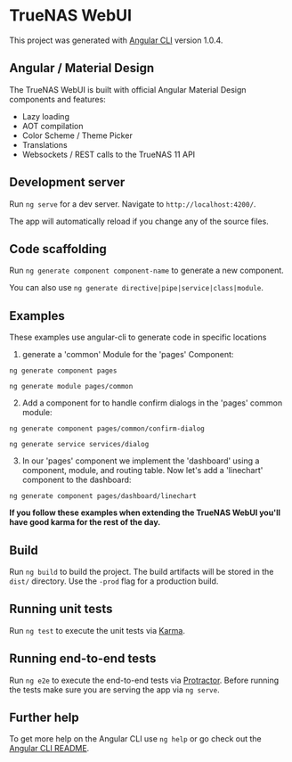 # TrueNAS WebUI

This project was generated with [Angular CLI](https://github.com/angular/angular-cli) version 1.0.4. 

## Angular / Material Design

The TrueNAS WebUI is built with official Angular Material Design components and features: 

* Lazy loading
* AOT compilation
* Color Scheme / Theme Picker
* Translations
* Websockets / REST calls to the TrueNAS 11 API

## Development server

Run `ng serve` for a dev server. Navigate to `http://localhost:4200/`. 

The app will automatically reload if you change any of the source files.

## Code scaffolding

Run `ng generate component component-name` to generate a new component. 

You can also use `ng generate directive|pipe|service|class|module`.

## Examples

These examples use angular-cli to generate code in specific locations 

1. generate a 'common' Module for the 'pages' Component:

`ng generate component pages`

`ng generate module pages/common`

2. Add a component for to handle confirm dialogs in the 'pages' common module:

`ng generate component pages/common/confirm-dialog`

`ng generate service services/dialog`

3. In our 'pages' component we implement the 'dashboard' using a component, module, and routing table. Now let's add a 'linechart' component to the dashboard:

`ng generate component pages/dashboard/linechart`

**If you follow these examples when extending the TrueNAS WebUI you'll have good karma for the rest of the day.**

## Build

Run `ng build` to build the project. The build artifacts will be stored in the `dist/` directory. Use the `-prod` flag for a production build.

## Running unit tests

Run `ng test` to execute the unit tests via [Karma](https://karma-runner.github.io).

## Running end-to-end tests

Run `ng e2e` to execute the end-to-end tests via [Protractor](http://www.protractortest.org/).
Before running the tests make sure you are serving the app via `ng serve`.

## Further help

To get more help on the Angular CLI use `ng help` or go check out the [Angular CLI README](https://github.com/angular/angular-cli/blob/master/README.md).
